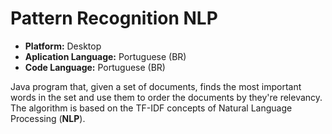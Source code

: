 # Pattern Recognition NLP

* **Platform:** Desktop
* **Aplication Language:** Portuguese (BR)
* **Code Language:** Portuguese (BR)

Java program that, given a set of documents, finds the most important words in the set and use them to order the documents by they're relevancy.
The algorithm is based on the TF-IDF concepts of Natural Language Processing (**NLP**).
